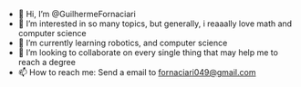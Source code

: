 - 👋 Hi, I’m @GuilhermeFornaciari
- 👀 I’m interested in so many topics, but generally, i reaaally love math and computer science
- 🌱 I’m currently learning robotics, and computer science
- 💞️ I’m looking to collaborate on every single thing that may help me to reach a degree
- 📫 How to reach me: Send a email to fornaciari049@gmail.com

<!---
GuilhermeFornaciari/GuilhermeFornaciari is a ✨ special ✨ repository because its `README.md` (this file) appears on your GitHub profile.
You can click the Preview link to take a look at your changes.
--->
